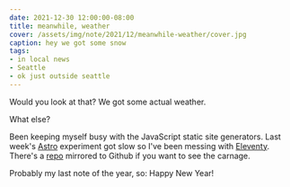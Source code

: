 ```yaml
---
date: 2021-12-30 12:00:00-08:00
title: meanwhile, weather
cover: /assets/img/note/2021/12/meanwhile-weather/cover.jpg
caption: hey we got some snow
tags:
- in local news
- Seattle
- ok just outside seattle
---
```


Would you look at that? We got some actual weather.

What else?

[Eleventy]: https://11ty.dev
[Astro]: https://astro.build
[repo]: https://github.com/brianwisti/rgb-eleventy

Been keeping myself busy with the JavaScript static site generators.
Last week's [Astro][] experiment got slow so I've been messing with [Eleventy][].
There's a [repo][] mirrored to Github if you want to see the carnage.

Probably my last note of the year, so: Happy New Year!
